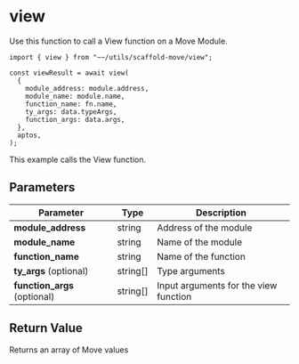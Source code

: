 # view

Use this function to call a View function on a Move Module.

``` tsx
import { view } from "~~/utils/scaffold-move/view";

const viewResult = await view(
  {
    module_address: module.address,
    module_name: module.name,
    function_name: fn.name,
    ty_args: data.typeArgs,
    function_args: data.args,
  },
  aptos,
);

```

This example calls the View function.

## Parameters
| Parameter                     | Type      | Description                            |
| ----------------------------- | --------- | -------------------------------------- |
| **module\_address**           | string    | Address of the module                  |
| **module\_name**              | string    | Name of the module                     |
| **function\_name**            | string    | Name of the function                   |
| **ty\_args** (optional)       | string\[] | Type arguments                         |
| **function\_args** (optional) | string\[] | Input  arguments for the view function |

## Return Value

Returns an array of Move values
